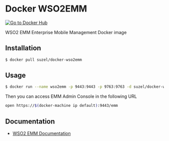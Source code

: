 # Docker WSO2EMM

[![Go to Docker Hub](https://img.shields.io/badge/Docker%20Hub-%E2%86%92-blue.svg)](https://hub.docker.com/r/suzel/docker-wso2emm/)

WSO2 EMM Enterprise Mobile Management Docker image

## Installation

```sh
$ docker pull suzel/docker-wso2emm
```

## Usage

```sh
$ docker run --name wso2emm -p 9443:9443 -p 9763:9763 -d suzel/docker-wso2emm
```

Then you can access EMM Admin Console in the following URL

```sh
open https://$(docker-machine ip default):9443/emm
```

## Documentation

* [WSO2 EMM Documentation](https://docs.wso2.com/display/EMM201/WSO2+Enterprise+Mobility+Manager)
